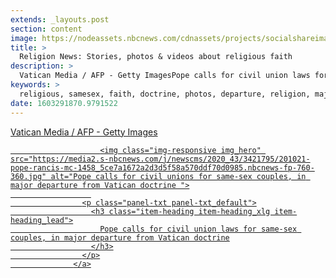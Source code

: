 ```yaml
--- 
extends: _layouts.post 
section: content 
image: https://nodeassets.nbcnews.com/cdnassets/projects/socialshareimages/og-nbcnews1200x630.png 
title: > 
  Religion News: Stories, photos & videos about religious faith 
description: > 
  Vatican Media / AFP - Getty ImagesPope calls for civil union laws for same-sex couples, in major departure from Vatican doctrine 
keywords: > 
  religious, samesex, faith, doctrine, photos, departure, religion, major, media, imagespope, getty, laws, union, vatican, videos 
date: 1603291870.9791522 
--- 
```

<a href="/news/religion/pope-calls-civil-unions-same-sex-couples-major-departure-vatican-n1244137">
                    <p class="img-credit">Vatican Media / AFP - Getty Images</p>
                      
                        
                        
                        
                        
                        
                        <img class="img-responsive img_hero" src="https://media2.s-nbcnews.com/j/newscms/2020_43/3421795/201021-pope-rancis-mc-1458_5ce7a1672a2d3d5f58a570ddf70d0985.nbcnews-fp-760-360.jpg" alt="Pope calls for civil unions for same-sex couples, in major departure from Vatican doctrine ">
                      
                    <p class="panel-txt panel-txt_default">
                      <h3 class="item-heading item-heading_xlg item-heading_lead">
                        Pope calls for civil union laws for same-sex couples, in major departure from Vatican doctrine
                      </h3>
                    </p>
                  </a>